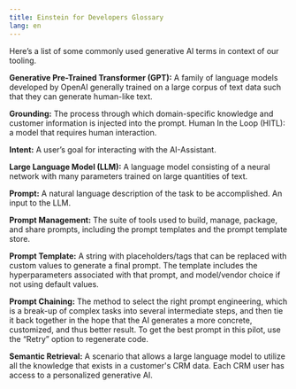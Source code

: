 ```yaml
---
title: Einstein for Developers Glossary
lang: en
---
```


Here’s a list of some commonly used generative AI terms in context of our tooling.

**Generative Pre-Trained Transformer (GPT):** A family of language models developed by OpenAI generally trained on a large corpus of text data such that they can generate human-like text.

**Grounding:** The process through which domain-specific knowledge and customer information is injected into the prompt.
Human In the Loop (HITL): a model that requires human interaction.

**Intent:** A user’s goal for interacting with the AI-Assistant.

**Large Language Model (LLM):** A language model consisting of a neural network with many parameters trained on large quantities of text.

**Prompt:** A natural language description of the task to be accomplished. An input to the LLM.

**Prompt Management:** The suite of tools used to build, manage, package, and share prompts, including the prompt templates and the prompt template store.

**Prompt Template:** A string with placeholders/tags that can be replaced with custom values to generate a final prompt. The template includes the hyperparameters associated with that prompt, and model/vendor choice if not using default values.

**Prompt Chaining:** The method to select the right prompt engineering, which is a break-up of complex tasks into several intermediate steps, and then tie it back together in the hope that the AI generates a more concrete, customized, and thus better result. To get the best prompt in this pilot, use the “Retry” option to regenerate code.

**Semantic Retrieval:** A scenario that allows a large language model to utilize all the knowledge that exists in a customer's CRM data. Each CRM user has access to a personalized generative AI.
